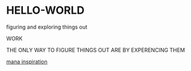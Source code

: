 # HELLO-WORLD
figuring and exploring things out 
<p>WORK</p>

<h>THE ONLY WAY TO FIGURE THINGS OUT ARE BY EXPERENCING THEM </H>

<a href=https://thumbnail.imgbin.com/23/18/0/imgbin-elon-musk-tesla-motors-spacex-chief-executive-tesla-model-3-others-ZNf4FWpv52Mu0HnhLLrTJuUWt_t.jpgh>mana inspiration</a>
